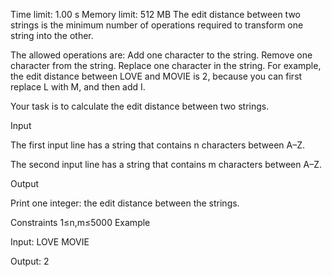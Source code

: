 Time limit: 1.00 s Memory limit: 512 MB
The edit distance between two strings is the minimum number of operations required to transform one string into the other.

The allowed operations are:
Add one character to the string.
Remove one character from the string.
Replace one character in the string.
For example, the edit distance between LOVE and MOVIE is 2, because you can first replace L with M, and then add I.

Your task is to calculate the edit distance between two strings.

Input

The first input line has a string that contains n characters between A–Z.

The second input line has a string that contains m characters between A–Z.

Output

Print one integer: the edit distance between the strings.

Constraints
1≤n,m≤5000
Example

Input:
LOVE
MOVIE

Output:
2
